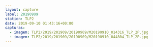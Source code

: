 ```yaml
---
layout: capture
label: 20190909
station: TLP2
date: 2019-09-10 01:43:16+00:00
capturas:
  - imagem: TLP2/2019/201909/20190909/M20190910_014316_TLP_2P.jpg
  - imagem: TLP2/2019/201909/20190909/M20190910_044804_TLP_2P.jpg
---
```

